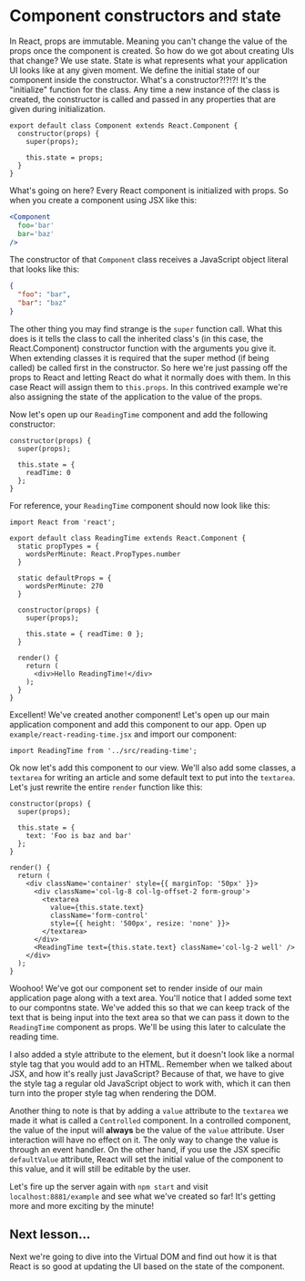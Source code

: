 # Component constructors and state

In React, props are immutable. Meaning you can't change the value of the props
once the component is created. So how do we got about creating UIs
that change? We use state. State is what represents what your application
UI looks like at any given moment. We define the initial state of our component
inside the constructor. What's a constructor?!?!?! It's the "initialize"
function for the class. Any time a new instance of the class is created, the
constructor is called and passed in any properties that are given during
initialization.
```es6
export default class Component extends React.Component {
  constructor(props) {
    super(props);

    this.state = props;
  }
}
```

What's going on here? Every React component is initialized with props. So when
you create a component using JSX like this:
```jsx
<Component
  foo='bar'
  bar='baz'
/>
```

The constructor of that `Component` class receives a JavaScript object literal
that looks like this:
```json
{
  "foo": "bar",
  "bar": "baz"
}
```

The other thing you may find strange is the `super` function call. What this
does is it tells the class to call the inherited class's (in this case, the
React.Component) constructor function with the arguments you give it. When
extending classes it is required that the super method (if being called)
be called first in the constructor. So here we're just passing
off the props to React and letting React do what it normally does with them.
In this case React will assign them to `this.props`. In this contrived example
we're also assigning the state of the application to the value of the props.

Now let's open up our `ReadingTime` component and add the following
constructor:
```es6
constructor(props) {
  super(props);

  this.state = {
    readTime: 0
  };
}
```

For reference, your `ReadingTime` component should now look like this:
```es6
import React from 'react';

export default class ReadingTime extends React.Component {
  static propTypes = {
    wordsPerMinute: React.PropTypes.number
  }

  static defaultProps = {
    wordsPerMinute: 270
  }

  constructor(props) {
    super(props);

    this.state = { readTime: 0 };
  }

  render() {
    return (
      <div>Hello ReadingTime!</div>
    );
  }
}
```

Excellent! We've created another component! Let's open up our main application
component and add this component to our app. Open up `example/react-reading-time.jsx`
and import our component:
```es6
import ReadingTime from '../src/reading-time';
```

Ok now let's add this component to our view. We'll also add some classes,
a `textarea` for writing an article and some default text to put into the `textarea`.
Let's just rewrite the entire `render` function like this:
```es6
constructor(props) {
  super(props);

  this.state = {
    text: 'Foo is baz and bar'
  };
}

render() {
  return (
    <div className='container' style={{ marginTop: '50px' }}>
      <div className='col-lg-8 col-lg-offset-2 form-group'>
        <textarea
          value={this.state.text}
          className='form-control'
          style={{ height: '500px', resize: 'none' }}>
        </textarea>
      </div>
      <ReadingTime text={this.state.text} className='col-lg-2 well' />
    </div>
  );
}
```

Woohoo! We've got our component set to render inside of our main application
page along with a text area. You'll notice that I added some text to our
compontns state. We've added this so that we can keep track of the text that
is being input into the text area so that we can pass it down to the
`ReadingTime` component as props. We'll be using this later to calculate the
reading time.

I also added a style attribute to the element, but it doesn't look like a normal
style tag that you would add to an HTML. Remember when we talked about JSX,
and how it's really just JavaScript? Because of that, we have to give the
style tag a regular old JavaScript object to work with, which it can then
turn into the proper style tag when rendering the DOM.

Another thing to note is that by adding a `value` attribute to the `textarea`
we made it what is called a `Controlled` component. In a controlled component,
the value of the input will **always** be the value of the `value` attribute.
User interaction will have no effect on it. The only way to change the value
is through an event handler. On the other hand, if you use the JSX specific
`defaultValue` attribute, React will set the initial value of the component
to this value, and it will still be editable by the user.

Let's fire up the server again with `npm start` and visit `localhost:8881/example`
and see what we've created so far! It's getting more and more exciting by the
minute!

## Next lesson...

Next we're going to dive into the Virtual DOM and find out how it is that
React is so good at updating the UI based on the state of the component.
